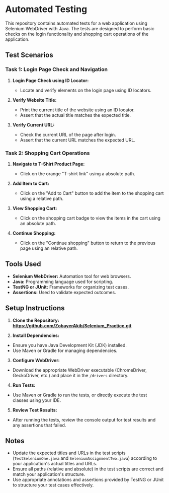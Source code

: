 # Automated Testing 

This repository contains automated tests for a web application using Selenium WebDriver with Java. The tests are designed to perform basic checks on the login functionality and shopping cart operations of the application.

## Test Scenarios

### Task 1: Login Page Check and Navigation

1. **Login Page Check using ID Locator:**
   - Locate and verify elements on the login page using ID locators.
   
2. **Verify Website Title:**
   - Print the current title of the website using an ID locator.
   - Assert that the actual title matches the expected title.
   
3. **Verify Current URL:**
   - Check the current URL of the page after login.
   - Assert that the current URL matches the expected URL.

### Task 2: Shopping Cart Operations

1. **Navigate to T-Shirt Product Page:**
   - Click on the orange "T-shirt link" using a absolute path.
   
2. **Add Item to Cart:**
   - Click on the "Add to Cart" button to add the item to the shopping cart using a relative path.
   
3. **View Shopping Cart:**
   - Click on the shopping cart badge to view the items in the cart using an absolute path.
   
4. **Continue Shopping:**
   - Click on the "Continue shopping" button to return to the previous page using an relative path.


## Tools Used

- **Selenium WebDriver:** Automation tool for web browsers.
- **Java:** Programming language used for scripting.
- **TestNG or JUnit:** Frameworks for organizing test cases.
- **Assertions:** Used to validate expected outcomes.

## Setup Instructions

1. **Clone the Repository:**  **https://github.com/ZobayerAkib/Selenium_Practice.git**


2. **Install Dependencies:**
- Ensure you have Java Development Kit (JDK) installed.
- Use Maven or Gradle for managing dependencies.

3. **Configure WebDriver:**
- Download the appropriate WebDriver executable (ChromeDriver, GeckoDriver, etc.) and place it in the `/drivers` directory.

4. **Run Tests:**
- Use Maven or Gradle to run the tests, or directly execute the test classes using your IDE.

5. **Review Test Results:**
- After running the tests, review the console output for test results and any assertions that failed.

## Notes

- Update the expected titles and URLs in the test scripts (`TestSeleniumOne.java` and `SeleniumAssignmentTwo.java`) according to your application's actual titles and URLs.
- Ensure all paths (relative and absolute) in the test scripts are correct and match your application's structure.
- Use appropriate annotations and assertions provided by TestNG or JUnit to structure your test cases effectively.

